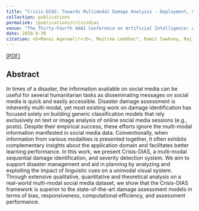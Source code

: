 ```yaml
---
title: "Crisis-DIAS: Towards Multimodal Damage Analysis - Deployment, Challenges, and Assessment"
collection: publications
permalink: /publications/crisisdias
venue: "The Thirty-Fourth AAAI Conference on Artificial Intelligence: AI for Social Impact. AAAI 2020."
date: 2020-9-30
citation: <b>Mansi Agarwal\*</b>, Maitree Leekha\*, Ramit Sawhney, Rajiv Ratn Shah. <i>The Thirty-Fourth AAAI Conference on Artificial Intelligence: AI for Social Impact</i>. <b>AAAI 2020</b>.'
---
```


[[PDF]](https://arxiv.org/pdf/2010.12810.pdf)

## Abstract
In times of a disaster, the information available on social media can be useful for several humanitarian tasks as disseminating messages on social media is quick and easily accessible. Disaster damage assessment is inherently multi-modal, yet most existing work on damage identification has focused solely on building generic classification models that rely exclusively on text or image analysis of online social media sessions (e.g., posts). Despite their empirical success, these efforts ignore the multi-modal information manifested in social media data. Conventionally, when information from various modalities is presented together, it often exhibits complementary insights about the application domain and facilitates better learning performance. In this work, we present Crisis-DIAS, a multi-modal sequential damage identification, and severity detection system. We aim to support disaster management and aid in planning by analyzing and exploiting the impact of linguistic cues on a unimodal visual system. Through extensive qualitative, quantitative and theoretical analysis on a real-world multi-modal social media dataset, we show that the Crisis-DIAS framework is superior to the state-of-the-art damage assessment models in terms of bias, responsiveness, computational efficiency, and assessment performance.
